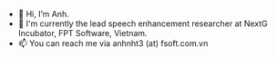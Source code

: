 - 👋 Hi, I’m Anh. 
- 👀 I'm currently the lead speech enhancement researcher at NextG Incubator, FPT Software, Vietnam.
- 📫 You can reach me via anhnht3 (at) fsoft.com.vn

<!---
anhnht3/anhnht3 is a ✨ special ✨ repository because its `README.md` (this file) appears on your GitHub profile.
You can click the Preview link to take a look at your changes.
--->
